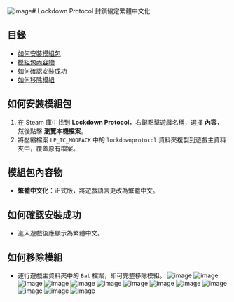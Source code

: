 ![image](https://github.com/user-attachments/assets/570ff6ff-e082-405e-8b36-84adc9c389ba)# Lockdown Protocol 封鎖協定繁體中文化

## 目錄
- [如何安裝模組包](#如何安裝模組包)
- [模組包內容物](#模組包內容物)
- [如何確認安裝成功](#如何確認安裝成功)
- [如何移除模組](#如何移除模組)

## 如何安裝模組包
1. 在 Steam 庫中找到 **Lockdown Protocol**，右鍵點擊遊戲名稱，選擇 **內容**，然後點擊 **瀏覽本機檔案**。
2. 將壓縮檔案 `LP_TC_MODPACK` 中的 `lockdownprotocol` 資料夾複製到遊戲主資料夾中，覆蓋原有檔案。

## 模組包內容物
- **繁體中文化**：正式版，將遊戲語言更改為繁體中文。

## 如何確認安裝成功
- 進入遊戲後應顯示為繁體中文。

## 如何移除模組
- 運行遊戲主資料夾中的 `Bat` 檔案，即可完整移除模組。
![image](https://github.com/user-attachments/assets/2b00da46-0522-4171-8cfb-a05f53d4d17a)
![image](https://github.com/user-attachments/assets/5c92dce3-2533-400c-9cb9-2ee64d520d0e)
![image](https://github.com/user-attachments/assets/28eaea96-8b2b-41bc-84e3-1ce68e85573f)
![image](https://github.com/user-attachments/assets/fbe35c8d-885e-4f94-a0e6-fc526716d51b)
![image](https://github.com/user-attachments/assets/70705cc6-c3d3-4429-bde8-8943bc12933b)
![image](https://github.com/user-attachments/assets/677bc9b8-b1ab-4417-970c-5ed2f4f18137)
![image](https://github.com/user-attachments/assets/90d6cfea-3814-4128-a9e2-72394baaa4b0)
![image](https://github.com/user-attachments/assets/a282aa55-d33f-4c7b-a27a-14710965285b)
![image](https://github.com/user-attachments/assets/77048db1-0552-4d93-b041-86c242cba737)
![image](https://github.com/user-attachments/assets/35e9ebe8-1ada-4622-94e5-8a1fdc00a40b)
![image](https://github.com/user-attachments/assets/911478b9-6675-4ee0-b99f-a9fbf547025b)
![image](https://github.com/user-attachments/assets/4fb9dc99-83eb-4368-bd80-1f54046fa270)
![image](https://github.com/user-attachments/assets/71b72e89-ad93-471b-8725-08be02c9e2af)
